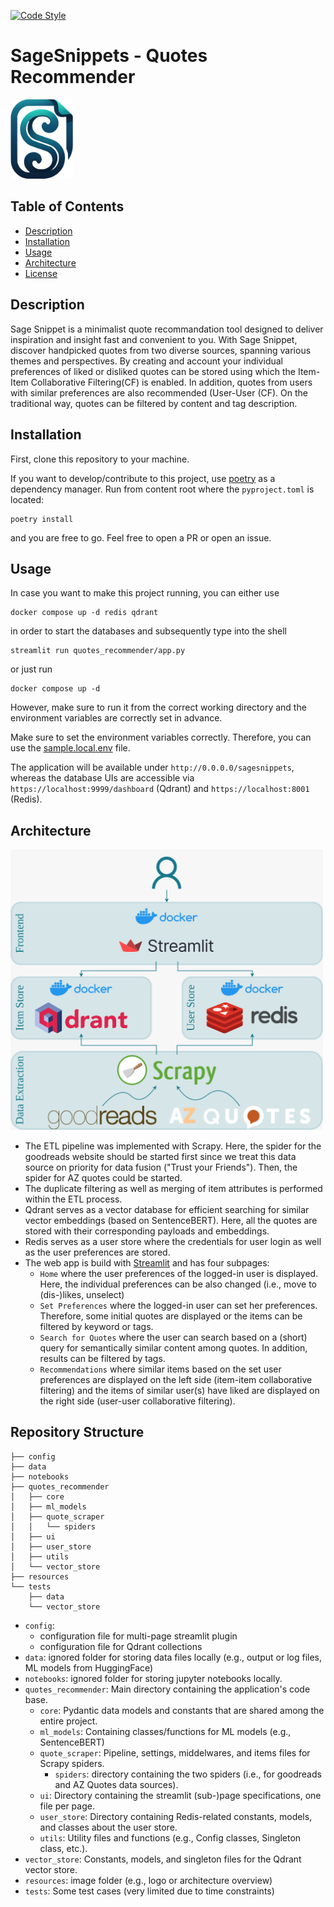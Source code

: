[![Code Style](https://github.com/mathun3003/quotes-recommender/actions/workflows/code-style.yaml/badge.svg)](https://github.com/mathun3003/quotes-recommender/actions/workflows/code-style.yaml)

# SageSnippets - Quotes Recommender
<img src="resources/sagesnippet_logo.png" alt="drawing" width="100"/>

## Table of Contents
- [Description](#description)
- [Installation](#installation)
- [Usage](#usage)
- [Architecture](#architecture)
- [License](#license)
## Description
Sage Snippet is a minimalist quote recommandation tool designed to deliver inspiration and insight fast and convenient to you. With Sage Snippet, discover handpicked quotes from two diverse sources, spanning various themes and perspectives. By creating and account your individual preferences of liked or disliked quotes can be stored using which the Item-Item Collaborative Filtering(CF) is enabled. In addition, quotes from users with similar preferences are also recommended (User-User (CF). On the traditional way, quotes can be filtered by content and tag description.

## Installation
First, clone this repository to your machine.

If you want to develop/contribute to this project, use [poetry](https://python-poetry.org/) as a dependency manager.
Run from content root where the ```pyproject.toml``` is located:
```shell
poetry install
```
and you are free to go. Feel free to open a PR or open an issue.
## Usage
In case you want to make this project running, you can either use
```shell
docker compose up -d redis qdrant
```
in order to start the databases and subsequently type into the shell
```shell
streamlit run quotes_recommender/app.py
```

or just run 

```shell
docker compose up -d
```
However, make sure to run it from the correct working directory and the environment variables are correctly set in advance. 

Make sure to set the environment variables correctly. Therefore, you can use the [sample.local.env](sample.local.env) file.

The application will be available under ```http://0.0.0.0/sagesnippets```, whereas the database UIs are accessible via ``https://localhost:9999/dashboard`` (Qdrant) and ```https://localhost:8001``` (Redis).

## Architecture
<img src="resources/sagesnippets_architecture.jpeg" alt="drawing" width="500"/>

- The ETL pipeline was implemented with Scrapy. Here, the spider for the goodreads website should be started first since we treat this data source on priority for data fusion ("Trust your Friends"). Then, the spider for AZ quotes could be started.
- The duplicate filtering as well as merging of item attributes is performed within the ETL process.
- Qdrant serves as a vector database for efficient searching for similar vector embeddings (based on SentenceBERT). Here, all the quotes are stored with their corresponding payloads and embeddings.
- Redis serves as a user store where the credentials for user login as well as the user preferences are stored.
- The web app is build with [Streamlit](https://streamlit.io/) and has four subpages:
  - ``Home`` where the user preferences of the logged-in user is displayed. Here, the individual preferences can be also changed (i.e., move to (dis-)likes, unselect)
  - ```Set Preferences``` where the logged-in user can set her preferences. Therefore, some initial quotes are displayed or the items can be filtered by keyword or tags.
  - ```Search for Quotes``` where the user can search based on a (short) query for semantically similar content among quotes. In addition, results can be filtered by tags.
  - ```Recommendations``` where similar items based on the set user preferences are displayed on the left side (item-item collaborative filtering) and the items of similar user(s) have liked are displayed on the right side (user-user collaborative filtering).

## Repository Structure

```
├── config
├── data
├── notebooks
├── quotes_recommender
│   ├── core
│   ├── ml_models
│   ├── quote_scraper
│   │   └── spiders
│   ├── ui
│   ├── user_store
│   ├── utils
│   └── vector_store
├── resources
└── tests
    ├── data
    └── vector_store
```

- ```config```:
  - configuration file for multi-page streamlit plugin
  - configuration file for Qdrant collections 
- ```data```: ignored folder for storing data files locally (e.g., output or log files, ML models from HuggingFace)
- ```notebooks```: ignored folder for storing jupyter notebooks locally.
- ```quotes_recommender```: Main directory containing the application's code base.
  - ``core``: Pydantic data models and constants that are shared among the entire project.
  - ``ml_models``: Containing classes/functions for ML models (e.g., SentenceBERT)
  - ``quote_scraper``: Pipeline, settings, middelwares, and items files for Scrapy spiders.
    - ```spiders```: directory containing the two spiders (i.e., for goodreads and AZ Quotes data sources).
  - ``ui``: Directory containing the streamlit (sub-)page specifications, one file per page.
  - ``user_store``: Directory containing Redis-related constants, models, and classes about the user store.
  - ```utils```: Utility files and functions (e.g., Config classes, Singleton class, etc.).
- ``vector_store``: Constants, models, and singleton files for the Qdrant vector store.
- ```resources```: image folder (e.g., logo or architecture overview)
- ```tests```: Some test cases (very limited due to time constraints)
